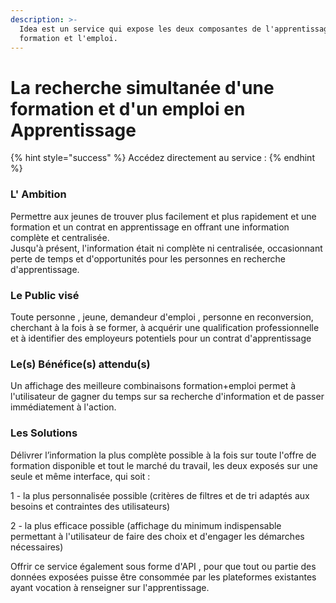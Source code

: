 ```yaml
---
description: >-
  Idea est un service qui expose les deux composantes de l'apprentissage : la
  formation et l'emploi.
---
```


# La recherche simultanée d'une formation et d'un emploi en Apprentissage

{% hint style="success" %}
Accédez directement au service : 
{% endhint %}

### L' Ambition 

Permettre aux jeunes de trouver plus facilement et plus rapidement et une formation et un contrat en apprentissage en offrant une information complète et centralisée.  
Jusqu'à présent, l'information était ni complète ni centralisée, occasionnant perte de temps et d'opportunités pour les personnes en recherche d'apprentissage.



### Le Public visé

Toute personne , jeune,  demandeur d'emploi , personne en reconversion, cherchant à la fois à se former, à acquérir une qualification professionnelle et à identifier des employeurs potentiels pour un contrat d'apprentissage



### Le\(s\) Bénéfice\(s\) attendu\(s\)

Un affichage des meilleure combinaisons formation+emploi permet à l'utilisateur de gagner du temps sur sa recherche d'information et de passer immédiatement à l'action.



### Les Solutions

Délivrer l’information la plus complète possible à la fois sur toute l'offre de formation disponible et tout le marché du travail, les deux exposés sur une seule et même interface, qui soit :

1 - la plus personnalisée possible \(critères de filtres et de tri adaptés aux besoins et contraintes des utilisateurs\)

2 - la plus efficace possible \(affichage du minimum indispensable permettant à l'utilisateur de faire des choix et d'engager les démarches nécessaires\)

Offrir ce service également sous forme d'API , pour que tout ou partie des données exposées puisse être consommée par les plateformes existantes ayant vocation à renseigner sur l'apprentissage.

